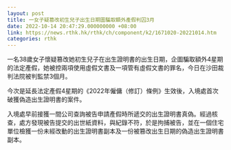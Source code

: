 ```yaml
---
layout: post
title: 一女子疑篡改初生兒子出生日期圖騙取額外產假判囚3月
date: 2022-10-14 20:47:29.000000000 +08:00
link: https://news.rthk.hk/rthk/ch/component/k2/1671020-20221014.htm
categories: rthk
---
```


一名38歲女子懷疑篡改她初生兒子在出生證明書的出生日期，企圖騙取額外4星期的法定產假，她被控兩項使用虛假文書及一項管有虛假文書的罪名，今日在沙田裁判法院被判監禁3個月。

今次是延長法定產假4星期的《2022年僱傭（修訂）條例》生效後，入境處首次破獲偽造出生證明書的案件。

入境處早前接獲一間公司查詢被告申請產假時所遞交的出生證明書真偽。經過核查，處方發現被告提交的出世紙資料，與紀錄不符，於是拘捕被告，並在一個住宅單位檢獲一份未經改動的出生證明書副本及一份被篡改出生日期的偽造出生證明書副本。
